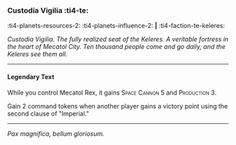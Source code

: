 ### Custodia Vigilia :ti4-te:

:ti4-planets-resources-2: :ti4-planets-influence-2: __|__ :ti4-faction-te-keleres:

_Custodia Vigilia. 
The fully realized seat of the Keleres.
A veritable fortress in the heart of Mecatol City.
Ten thousand people come and go daily, and the Keleres see them all._

---

#### Legendary Text

While you control Mecatol Rex, it gains <span style="font-variant:small-caps;">Space Cannon 5</span> and <span style="font-variant:small-caps;">Production 3</span>.

Gain 2 command tokens when another player gains a victory point using the second clause of "Imperial."

---

_Pax magnifica, bellum gloriosum._

